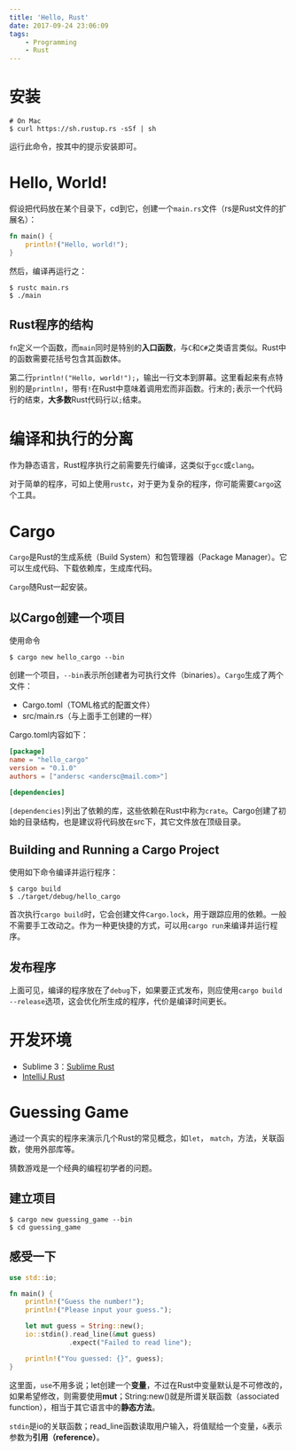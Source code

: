 ```yaml
---
title: 'Hello, Rust'
date: 2017-09-24 23:06:09
tags:
	- Programming
	- Rust
---
```


# 安装

```
# On Mac
$ curl https://sh.rustup.rs -sSf | sh
```

运行此命令，按其中的提示安装即可。

# Hello, World!

假设把代码放在某个目录下，cd到它，创建一个`main.rs`文件（rs是Rust文件的扩展名）：

```rust
fn main() {
    println!("Hello, world!");
}
```

然后，编译再运行之：

```
$ rustc main.rs
$ ./main
```

## Rust程序的结构

`fn`定义一个函数，而`main`同时是特别的**入口函数**，与`C`和`C#`之类语言类似。Rust中的函数需要花括号包含其函数体。

第二行`println!("Hello, world!");`，输出一行文本到屏幕。这里看起来有点特别的是`println!`，带有`!`在Rust中意味着调用宏而非函数。行末的`;`表示一个代码行的结束，**大多数**Rust代码行以`;`结束。

# 编译和执行的分离

作为静态语言，Rust程序执行之前需要先行编译，这类似于`gcc`或`clang`。

对于简单的程序，可如上使用`rustc`，对于更为复杂的程序，你可能需要`Cargo`这个工具。

# Cargo

`Cargo`是Rust的生成系统（Build System）和包管理器（Package Manager）。它可以生成代码、下载依赖库，生成库代码。

`Cargo`随Rust一起安装。

## 以Cargo创建一个项目

使用命令

```
$ cargo new hello_cargo --bin
```

创建一个项目，`--bin`表示所创建者为可执行文件（binaries）。`Cargo`生成了两个文件：

* Cargo.toml（TOML格式的配置文件）
* src/main.rs（与上面手工创建的一样）

Cargo.toml内容如下：

```toml
[package]
name = "hello_cargo"
version = "0.1.0"
authors = ["andersc <andersc@mail.com>"]

[dependencies]
```

`[dependencies]`列出了依赖的库，这些依赖在Rust中称为`crate`。Cargo创建了初始的目录结构，也是建议将代码放在src下，其它文件放在顶级目录。

## Building and Running a Cargo Project

使用如下命令编译并运行程序：

```
$ cargo build
$ ./target/debug/hello_cargo
```

首次执行`cargo build`时，它会创建文件`Cargo.lock`，用于跟踪应用的依赖。一般不需要手工改动之。作为一种更快捷的方式，可以用`cargo run`来编译并运行程序。

## 发布程序

上面可见，编译的程序放在了`debug`下，如果要正式发布，则应使用`cargo build --release`选项，这会优化所生成的程序，代价是编译时间更长。

# 开发环境

* Sublime 3：[Sublime Rust](https://github.com/rust-lang/sublime-rust)
* [IntelliJ Rust](https://intellij-rust.github.io/)

# Guessing Game

通过一个真实的程序来演示几个Rust的常见概念，如`let`， `match`，方法，关联函数，使用外部库等。

猜数游戏是一个经典的编程初学者的问题。

## 建立项目

```shell
$ cargo new guessing_game --bin
$ cd guessing_game
```

## 感受一下

```rust
use std::io;

fn main() {
    println!("Guess the number!");
    println!("Please input your guess.");

    let mut guess = String::new();
    io::stdin().read_line(&mut guess)
               .expect("Failed to read line");

    println!("You guessed: {}", guess);
}
```

这里面，`use`不用多说；let创建一个**变量**，不过在Rust中变量默认是不可修改的，如果希望修改，则需要使用**mut**；String:new()就是所谓关联函数（associated function），相当于其它语言中的**静态方法**。

`stdin`是io的关联函数；read_line函数读取用户输入，将值赋给一个变量，`&`表示参数为**引用（reference）**。


